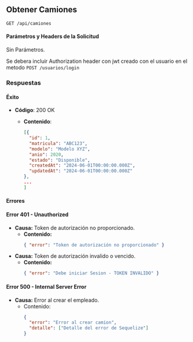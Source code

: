 ## Obtener Camiones

```http
GET /api/camiones
```

#### Parámetros y Headers de la Solicitud

Sin Parámetros.

Se debera incluir Authorization header con jwt creado con el usuario en el metodo `POST /usuarios/login`

### Respuestas

#### Éxito

- **Código**: 200 OK

  - **Contenido**:

    ```json
    [{
      "id": 1,
      "matricula": "ABC123",
      "modelo": "Modelo XYZ",
      "anio": 2020,
      "estado": "Disponible",
      "createdAt": "2024-06-01T00:00:00.000Z",
      "updatedAt": "2024-06-01T00:00:00.000Z"
    },
    ...
    ]
    ```

#### Errores

#### Error 401 - Unauthorized

- **Causa:** Token de autorización no proporcionado.
  - **Contenido:**
    ```json
    { "error": "Token de autorización no proporcionado" }
    ```
- **Causa:** Token de autorización invalido o vencido.
  - **Contenido:**
    ```json
    { "error": "Debe iniciar Sesion - TOKEN INVALIDO" }
    ```

#### Error 500 - Internal Server Error

- **Causa:** Error al crear el empleado.
  - Contenido:
    ```json
    {
      "error": "Error al crear camion",
      "detalle": ["Detalle del error de Sequelize"]
    }
    ```
